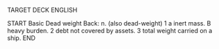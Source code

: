 TARGET DECK
ENGLISH

START
Basic
Dead weight
Back: n. (also dead-weight) 1 a inert mass. B heavy burden. 2 debt not covered by assets. 3 total weight carried on a ship.
END
